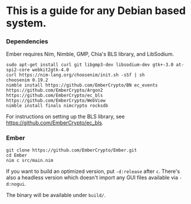 # This is a guide for any Debian based system.

### Dependencies

Ember requires Nim, Nimble, GMP, Chia's BLS library, and LibSodium.

```
sudo apt-get install curl git libgmp3-dev libsodium-dev gtk+-3.0 at-spi2-core webkit2gtk-4.0
curl https://nim-lang.org/choosenim/init.sh -sSf | sh
choosenim 0.19.2
nimble install https://github.com/EmberCrypto/BN ec_events https://github.com/EmberCrypto/Argon2 https://github.com/EmberCrypto/ec_bls https://github.com/EmberCrypto/WebView
nimble install finals nimcrypto rocksdb
```

For instructions on setting up the BLS library, see https://github.com/EmberCrypto/ec_bls.

### Ember

```
git clone https://github.com/EmberCrypto/Ember.git
cd Ember
nim c src/main.nim
```

If you want to build an optimized version, put `-d:release` after `c`. There's also a headless version which doesn't import any GUI files available via `-d:nogui`.

The binary will be available under `build/`.
